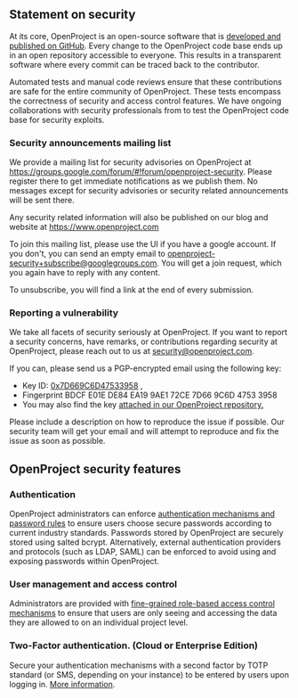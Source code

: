 ## Statement on security

At its core, OpenProject is an open-source software that is [developed and published on GitHub](https://github.com/opf/openproject). Every change to the OpenProject code base ends up in an open repository accessible to everyone. This results in a transparent software where every commit can be traced back to the contributor.

Automated tests and manual code reviews ensure that these contributions are safe for the entire community of OpenProject. These tests encompass the correctness of security and access control features. We have ongoing collaborations with security professionals from to test the OpenProject code base for security exploits.



### Security announcements mailing list

We provide a mailing list for security advisories on OpenProject at <https://groups.google.com/forum/#!forum/openproject-security>. Please register there to get immediate notifications as we publish them. No messages except for security advisories or security related announcements will be sent there.

Any security related information will also be published on our blog and website at https://www.openproject.com

To join this mailing list, please use the UI if you have a google account. If you don't, you can send an empty email to [openproject-security+subscribe@googlegroups.com](mailto:openproject-security+subscribe@googlegroups.com). You will get a join request, which you again have to reply with any content.

To unsubscribe, you will find a link at the end of every submission.


### Reporting a vulnerability

We take all facets of security seriously at OpenProject. If you want to report a security concerns, have remarks, or contributions regarding security at OpenProject, please reach out to us at [security@openproject.com](mailto:security@openproject.com).

If you can, please send us a PGP-encrypted email using the following key:

- Key ID: [0x7D669C6D47533958](https://pgp.mit.edu/pks/lookup?op=get&search=0x7D669C6D47533958) , 
- Fingerprint BDCF E01E DE84 EA19 9AE1 72CE 7D66 9C6D 4753 3958
- You may also find the key [attached in our OpenProject repository.](https://github.com/opf/openproject/blob/dev/docs/development/security/security-at-openproject.com.asc)

Please include a description on how to reproduce the issue if possible. Our security team will get your email and will attempt to reproduce and fix the issue as soon as possible.



## OpenProject security features

### Authentication

OpenProject administrators can enforce [authentication mechanisms and password rules]() to ensure users choose secure passwords according to current industry standards. Passwords stored by OpenProject are securely stored using salted bcrypt. Alternatively, external authentication providers and protocols (such as LDAP, SAML) can be enforced to avoid using and exposing passwords within OpenProject.

### User management and access control

Administrators are provided with [fine-grained role-based access control mechanisms]() to ensure that users are only seeing and accessing the data they are allowed to on an individual project level.

### Two-Factor authentication. (Cloud or Enterprise Edition)

Secure your authentication mechanisms with a second factor by TOTP standard (or SMS, depending on your instance) to be entered by users upon logging in. [More information]().
